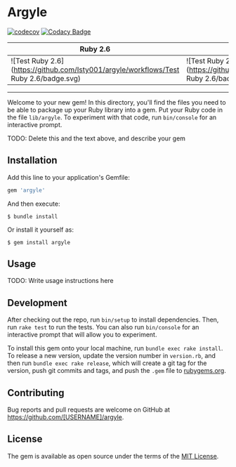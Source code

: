 # Argyle

[![codecov](https://codecov.io/gh/Isty001/argyle/branch/master/graph/badge.svg)](https://codecov.io/gh/Isty001/argyle)
[![Codacy Badge](https://app.codacy.com/project/badge/Grade/cc216aebb30d483a9384514c24f26ba1)](https://www.codacy.com/gh/Isty001/argyle/dashboard)

| Ruby 2.6  | Ruby 2.7 |
| ------------- | ------------- |
| ![Test Ruby 2.6](https://github.com/Isty001/argyle/workflows/Test Ruby 2.6/badge.svg) | ![Test Ruby 2.6](https://github.com/Isty001/argyle/workflows/Test Ruby 2.6/badge.svg) |

---

Welcome to your new gem! In this directory, you'll find the files you need to be able to package up your Ruby library into a gem. Put your Ruby code in the file `lib/argyle`. To experiment with that code, run `bin/console` for an interactive prompt.

TODO: Delete this and the text above, and describe your gem

## Installation

Add this line to your application's Gemfile:

```ruby
gem 'argyle'
```

And then execute:

    $ bundle install

Or install it yourself as:

    $ gem install argyle

## Usage

TODO: Write usage instructions here

## Development

After checking out the repo, run `bin/setup` to install dependencies. Then, run `rake test` to run the tests. You can also run `bin/console` for an interactive prompt that will allow you to experiment.

To install this gem onto your local machine, run `bundle exec rake install`. To release a new version, update the version number in `version.rb`, and then run `bundle exec rake release`, which will create a git tag for the version, push git commits and tags, and push the `.gem` file to [rubygems.org](https://rubygems.org).

## Contributing

Bug reports and pull requests are welcome on GitHub at https://github.com/[USERNAME]/argyle.


## License

The gem is available as open source under the terms of the [MIT License](https://opensource.org/licenses/MIT).
